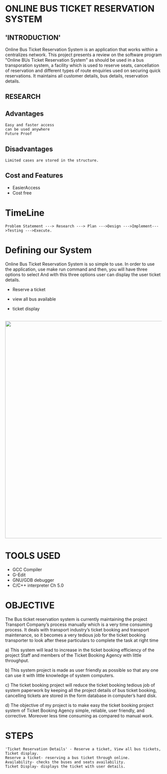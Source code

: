 # ONLINE BUS TICKET RESERVATION SYSTEM

## 'INTRODUCTION'

Online Bus Ticket Reservation System is an application that works within a centralizes network. This project presents a review on the software program "Online BUs Ticket Reservation System" as should be used in a bus transporation system, a facility which is used to reserve seats, cancellation of reservation and different types of route enquiries used on securing quick reservations. It maintains all customer details, bus details, reservation details.

## RESEARCH

## Advantages

```
Easy and faster access
can be used anywhere
Future Proof
```

## Disadvantages

```
Limited cases are stored in the structure.
```

## Cost and Features

* EasierAccess
* Cost free

# TimeLine
```
Problem Statement ---> Research ---> Plan --->Design --->Implement--->Testing --->Execute.
```
# Defining our System

Online Bus Ticket Reservation System is so simple to use. In order to use the application, use make run command and then, you will have three options to select And with this three options user can display the user ticket details.

* Reserve a ticket

* view all bus available

* ticket display

<br>
<img height="700" src="https://github.com/Varma2324/M1_Online_Ticket_Booking_2022/blob/main/MiniProject_C/1_Requirements/uml1.png" />
<br>

# TOOLS USED

* GCC Compiler
* G-Edit
* GNU/GDB debugger
* C/C++ interpreter Ch 5.0

# OBJECTIVE

The Bus ticket reservation system is currently maintaining the project Transport Company’s process manually which is a very time consuming process. It deals with transport industry’s ticket booking and transport maintenance, so it becomes a very tedious job for the ticket booking transporter to look after these particulars to complete the  task at right time

a) This system will lead to increase in the  ticket booking efficiency of the project Staff and members of the Ticket Booking Agency with little throughput.

b) This system project is made as user friendly as possible so that any one can use it with little knowledge of system computers.

c) The ticket booking project will reduce the  ticket booking tedious job of system  paperwork by keeping all the project details of bus ticket booking, cancelling tickets are stored in the form database in computer’s hard disk.

d)  The objective of my project is to make easy the  ticket booking project system of Ticket Booking Agency simple, reliable, user friendly, and corrective. Moreover less time consuming as compared to manual work. 

# STEPS

```
'Ticket Reservation Details' - Reserve a ticket, View all bus tickets, Ticket display.
Reserve a ticket- reserving a bus ticket through online.
Availability- checks the buses and seats availability.
Ticket Display- displays the ticket with user details.
```
